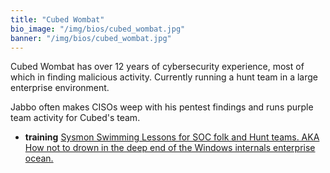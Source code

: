 ```yaml
---
title: "Cubed Wombat"
bio_image: "/img/bios/cubed_wombat.jpg"
banner: "/img/bios/cubed_wombat.jpg"
---
```


Cubed Wombat has over 12 years of cybersecurity experience, most of which in finding malicious activity. Currently running a hunt team in a large enterprise environment. 

Jabbo often makes CISOs weep with his pentest findings and runs purple team activity for Cubed's team.

* **training** [Sysmon Swimming Lessons for SOC folk and Hunt teams. AKA How not to drown in the deep end of the Windows internals enterprise ocean.](/training/sysmon_swimming_lessons_for_soc_folk_and_hunt_teams_aka_how_not_to_drown_in_the_deep_end_of_the_windows_internals_enterprise_ocean)
